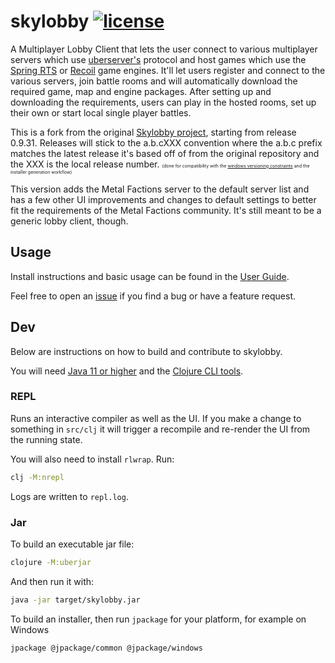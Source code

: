 # skylobby [![license](https://img.shields.io/github/license/skynet-gh/skylobby)](LICENSE)

A Multiplayer Lobby Client that lets the user connect to various multiplayer servers which use [uberserver's](https://github.com/spring/uberserver) protocol and host games which use the [Spring RTS](https://springrts.com/) or [Recoil](https://beyond-all-reason.github.io/spring/) game engines. It'll let users register and connect to the various servers, join battle rooms and will automatically download the required game, map and engine packages. After setting up and downloading the requirements, users can play in the hosted rooms, set up their own or start local single player battles.

This is a fork from the original [Skylobby project](https://github.com/skynet-gh/skylobby/), starting from release 0.9.31. Releases will stick to the a.b.cXXX convention where the a.b.c prefix matches the latest release it's based off of from the original repository and the XXX is the local release number.
<span style='font-size: 50%'>(done for compatibility with the [windows versioning constraints](https://stackoverflow.com/a/52414691) and the installer generation workflow)</span>

This version adds the Metal Factions server to the default server list and has a few other UI improvements and changes to default settings to better fit the requirements of the Metal Factions community. It's still meant to be a generic lobby client, though.

## Usage

Install instructions and basic usage can be found in the [User Guide](https://github.com/skynet-gh/skylobby/wiki/User-Guide).

Feel free to open an [issue](https://github.com/springraaar/skylobby/issues) if you find a bug or have a feature request.

## Dev

Below are instructions on how to build and contribute to skylobby.

You will need [Java 11 or higher](https://adoptium.net/) and the [Clojure CLI tools](https://clojure.org/guides/getting_started#_clojure_installer_and_cli_tools).

### REPL

Runs an interactive compiler as well as the UI. If you make a change to something in `src/clj` it will trigger a recompile and re-render the UI from the running state.

You will also need to install `rlwrap`. Run:

```bash
clj -M:nrepl
```

Logs are written to `repl.log`.

### Jar

To build an executable jar file:

```bash
clojure -M:uberjar
```

And then run it with:

```bash
java -jar target/skylobby.jar
```

To build an installer, then run `jpackage` for your platform, for example on Windows

```bash
jpackage @jpackage/common @jpackage/windows
```
